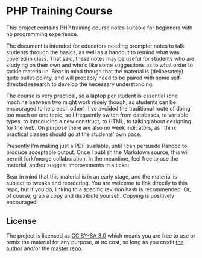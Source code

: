 PHP Training Course
==

This project contains PHP training course notes suitable for beginners with no programming experience.

The document is intended for educators needing prompter notes to talk students through the basics, as well as a handout to remind what was covered in class. That said, these notes may be useful for students who are studying on their own and who'd like some suggestions as to what order to tackle material in. Bear in mind though that the material is (deliberately) quite bullet-pointy, and will probably need to be paired with some self-directed research to develop the necessary understanding.

The course is very practical, so a laptop per student is essential (one machine between two might work nicely though, as students can be encouraged to help each other). I've avoided the traditional route of doing too much on one topic, so I frequently switch from databases, to variable types, to introducing a new construct, to HTML, to talking about designing for the web. On purpose there are also no week indicators, as I think practical classes should go at the students' own pace.

Presently I'm making just a PDF available, until I can persuade Pandoc to produce acceptable output. Once I publish the Markdown source, this will permit fork/merge collaboration. In the meantime, feel free to use the material, and/or suggest improvements in a ticket.

Bear in mind that this material is in an early stage, and the material is subject to tweaks and reordering. You are welcome to link directly to this repo, but if you do, linking to a specific revision hash is recommended. Or, of course, grab a copy and distribute yourself. Copying is positively encouraged!

License
--

The project is licensed as [CC BY-SA 3.0] which means you are free to use or remix the material for any purpose, at no cost, so long as you credit [the author] and/or the [master repo].

[CC BY-SA 3.0]:http://creativecommons.org/licenses/by-sa/3.0/
[the author]:http://blog.jondh.me.uk/
[master repo]:https://github.com/halfer/php-training-course/